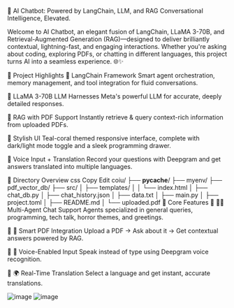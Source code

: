 🤖 AI Chatbot: Powered by LangChain, LLM, and RAG
Conversational Intelligence, Elevated.

Welcome to AI Chatbot, an elegant fusion of LangChain, LLaMA 3-70B, and Retrieval-Augmented Generation (RAG)—designed to deliver brilliantly contextual, lightning-fast, and engaging interactions. Whether you're asking about coding, exploring PDFs, or chatting in different languages, this project turns AI into a seamless experience. 🌐✨

🚀 Project Highlights
🔹 LangChain Framework
Smart agent orchestration, memory management, and tool integration for fluid conversations.

🔹 LLaMA 3-70B LLM
Harnesses Meta's powerful LLM for accurate, deeply detailed responses.

🔹 RAG with PDF Support
Instantly retrieve & query context-rich information from uploaded PDFs.

🔹 Stylish UI
Teal-coral themed responsive interface, complete with dark/light mode toggle and a sleek programming drawer.

🔹 Voice Input + Translation
Record your questions with Deepgram and get answers translated into multiple languages.

📂 Directory Overview
css
Copy
Edit
coiu/
├── __pycache__/
├── myenv/
├── pdf_vector_db/
├── src/
│   ├── templates/
│   │   └── index.html
│   ├── chat_db.py
│   ├── chat_history.json
│   ├── data.txt
│   ├── main.py
│   ├── project.toml
│   ├── README.md
│   └── uploaded.pdf
🧠 Core Features
🔹 🧑‍💻 Multi-Agent Chat Support
Agents specialized in general queries, programming, tech talk, horror themes, and greetings.

🔹 📄 Smart PDF Integration
Upload a PDF → Ask about it → Get contextual answers powered by RAG.

🔹 🎤 Voice-Enabled Input
Speak instead of type using Deepgram voice recognition.

🔹 🌍 Real-Time Translation
Select a language and get instant, accurate translations.

![image](https://github.com/user-attachments/assets/bf468cec-b956-4c47-8e83-87cb4c641ec9)
![image](https://github.com/user-attachments/assets/e959ccd2-408f-4727-90d5-26909a758bd9)

